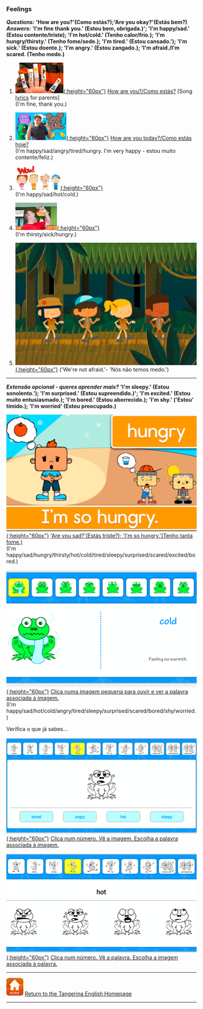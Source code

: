 <head>
<!-- Global site tag (gtag.js) - Google Analytics -->
<script async src="https://www.googletagmanager.com/gtag/js?id=UA-110947112-3"></script>
<script>
  window.dataLayer = window.dataLayer || [];
  function gtag(){dataLayer.push(arguments);}
  gtag('js', new Date());

  gtag('config', 'UA-110947112-3');
</script>
</head>

### Feelings

***Questions:*** **'How are you?'(Como estás?);'Are you okay?'(Estás bem?)**  
***Answers:*** **'I'm fine thank you.' (Estou bem, obrigada.)'; 'I'm happy/sad.' (Estou contente/triste); 'I'm hot/cold.' (Tenho calor/frio.); 'I'm hungry/thirsty.' (Tenho fome/sede.); 'I'm tired.' (Estou cansado.'); 'I'm sick.' (Estou doente.); 'I'm angry.' (Estou zangado.); 'I'm afraid./I'm scared. (Tenho medo.)**

1. [![hays](/images/hays.PNG){:height="60px"}](https://www.youtube.com/watch?v=LxhOv3KnfA8) [How are you?/Como estás?](https://www.youtube.com/watch?v=LxhOv3KnfA8)  [Song [lyrics](http://www.kidsboxapps.es/pdf/kb1/lyric/unit2.pdf) for parents]  
(I'm fine, thank you.)  

2. [![hoyt](/images/hoyt.png){:height="60px"}](https://www.youtube.com/watch?v=fMR8Hr9Xby4) [How are you today?/Como estás hoje?](https://www.youtube.com/watch?v=fMR8Hr9Xby4)  
(I'm happy/sad/angry/tired/hungry. I'm very happy - estou muito contente/feliz.) 

3. [![wehay1](/images/wehay1.PNG){:height="60px"}](https://www.youtube.com/watch?v=5su1M6NdG-I)  
(I'm happy/sad/hot/cold.)

4. [![wehay2](/images/wehay2.PNG){:height="60px"}](https://www.youtube.com/watch?v=WkswguWRJ5Q)  
(I'm thirsty/sick/hungry.)

5. [![wkjg](/images/wkjg.png){:height="60px"}](https://www.youtube.com/watch?v=GoSq-yZcJ-4) 
('We're not afraid.'- 'Nós não temos medo.')  

***

***Extensão opcional - queres aprender mais?*** **'I'm sleepy.' (Estou sonolento.'); 'I'm surprised.' (Estou supreendido.)'; 'I'm excited.' (Estou muito entusiasmado.); 'I'm bored.' (Estou aborrecido.); 'I'm shy.' ('Estou' tímido.); 'I'm worried' (Estou preocupado.)**  

[![emelf](/images/emelf.png){:height="60px"}](https://www.youtube.com/watch?v=xRlTTSpGUx4) ['Are you sad?'(Estás triste?); 'I'm so hungry.'(Tenho tanta fome.)](https://www.youtube.com/watch?v=xRlTTSpGUx4)  
(I'm happy/sad/hungry/thirsty/hot/cold/tired/sleepy/surprised/scared/excited/bored.)  
  
[![angfepd](/images/angfepd.PNG){:height="60px"}](https://www.anglomaniacy.pl/feelingsDictionary.htm) [Clica numa imagem pequena para ouvir e ver a palavra associada à imagem.](https://www.anglomaniacy.pl/feelingsDictionary.htm)  
(I'm happy/sad/hot/cold/angry/tired/sleepy/surprised/scared/bored/shy/worried.)  

Verifica o que já sabes...  

[![angfepm](/images/angfepm.PNG){:height="60px"}](https://www.anglomaniacy.pl/feelingsQuiz.htm) [Clica num número. Vê a imagem. Escolha a palavra associada à imagem.](https://www.anglomaniacy.pl/feelingsQuiz.htm)  

[![angfewm](/images/angfewm.PNG){:height="60px"}](https://www.anglomaniacy.pl/feelingsPictureTest.htm) [Clica num número. Vê a palavra. Escolha a imagem associada à palavra.](https://www.anglomaniacy.pl/feelingsPictureTest.htm)  

***
[![home](/images/home.PNG)](https://tangerina-pt.github.io/English) [Return to the Tangerina English Homepage](https://tangerina-pt.github.io/English)

***
